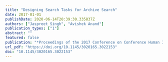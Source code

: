 ```yaml
---
title: "Designing Search Tasks for Archive Search"
date: 2017-01-01
publishDate: 2020-06-14T20:39:30.335837Z
authors: ["Jaspreet Singh", "Avishek Anand"]
publication_types: ["1"]
abstract: ""
featured: false
publication: "*Proceedings of the 2017 Conference on Conference Human Information Interaction and Retrieval, CHIIR 2017, Oslo, Norway, March 7-11, 2017*"
url_pdf: "https://doi.org/10.1145/3020165.3022153"
doi: "10.1145/3020165.3022153"
---
```


